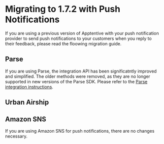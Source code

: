 # Migrating to 1.7.2 with Push Notifications

If you are using a previous version of Apptentive with your push notification provider to send push notifications to your customers when you reply to their feedback, please read the floowing migration guide.

## Parse

If you are using Parse, the integration API has been significatntly improved and simplified. The older methods were removed, as they are no longer supported in new versions of the Parse SDK. Please refer to the [Parse integration instructions](www.apptentive.com/docs/android/integration/#usingparse).

## Urban Airship

## Amazon SNS

If you are using Amazon SNS for push notifications, there are no changes necessary.
